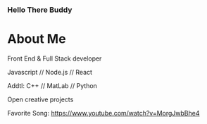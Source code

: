 ### Hello There Buddy

# About Me

Front End & Full Stack developer

Javascript // Node.js // React

Addtl: C++ // MatLab // Python

Open creative projects

Favorite Song: https://www.youtube.com/watch?v=MorgJwbBhe4
